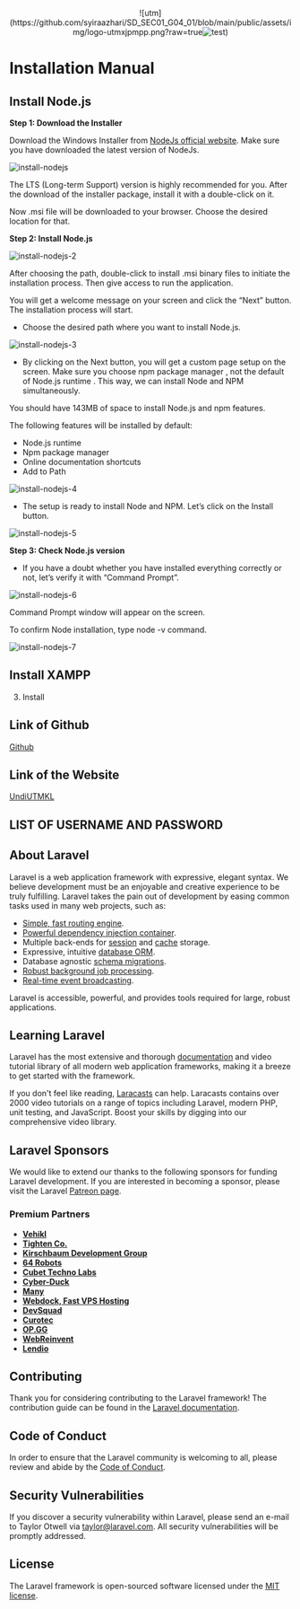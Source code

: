 <p align="center" width="100%">
![utm](https://github.com/syiraazhari/SD_SEC01_G04_01/blob/main/public/assets/img/logo-utmxjpmpp.png?raw=true<img src="https://github.com/syiraazhari/SD_SEC01_G04_01/blob/main/public/assets/img/logo-utmxjpmpp.png?raw=true" alt="test">)
</p>

# Installation Manual

## Install Node.js

**Step 1: Download the Installer**
    
Download the Windows Installer from [NodeJs official website](https://nodejs.org/en/download/). Make sure you have downloaded the latest version of NodeJs. 

![install-nodejs](https://github.com/syiraazhari/SD_SEC01_G04_01/blob/main/installation/nodejs/install-nodejs.png?raw=true)
    
The LTS (Long-term Support) version is highly recommended for you. After the download of the installer package, install it with a double-click on it.

Now .msi file will be downloaded to your browser. Choose the desired location for that.

**Step 2: Install Node.js**

![install-nodejs-2](https://github.com/syiraazhari/SD_SEC01_G04_01/blob/main/installation/nodejs/install-nodejs-2.png?raw=true)

After choosing the path, double-click to install .msi binary files to initiate the installation process. Then give access to run the application.

You will get a welcome message on your screen and click the “Next” button. The installation process will start.

- Choose the desired path where you want to install Node.js.

![install-nodejs-3](https://github.com/syiraazhari/SD_SEC01_G04_01/blob/main/installation/nodejs/install-nodejs-3.png?raw=true)

- By clicking on the Next button, you will get a custom page setup on the screen. Make sure you choose npm package manager , not the default of Node.js runtime . This way, we can install Node and NPM simultaneously.

You should have 143MB of space to install Node.js and npm features.

The following features will be installed by default:

- Node.js runtime
- Npm package manager
- Online documentation shortcuts
- Add to Path

![install-nodejs-4](https://github.com/syiraazhari/SD_SEC01_G04_01/blob/main/installation/nodejs/install-nodejs-4.png?raw=true)

- The setup is ready to install Node and NPM. Let’s click on the Install button.

![install-nodejs-5](https://github.com/syiraazhari/SD_SEC01_G04_01/blob/main/installation/nodejs/install-nodejs-5.png?raw=true)
    
**Step 3: Check Node.js version**
- If you have a doubt whether you have installed everything correctly or not, let’s verify it with “Command Prompt”.

![install-nodejs-6](https://github.com/syiraazhari/SD_SEC01_G04_01/blob/main/installation/nodejs/install-nodejs-6.png?raw=true)

Command Prompt window will appear on the screen.

To confirm Node installation, type node -v command.
    
![install-nodejs-7](https://github.com/syiraazhari/SD_SEC01_G04_01/blob/main/installation/nodejs/install-nodejs-7.png?raw=true)

## Install XAMPP


3. Install


## Link of Github
[Github](https://github.com/syiraazhari/SD_SEC01_G04_01)

## Link of the Website
[UndiUTMKL]()

## LIST OF USERNAME AND PASSWORD



## About Laravel

Laravel is a web application framework with expressive, elegant syntax. We believe development must be an enjoyable and creative experience to be truly fulfilling. Laravel takes the pain out of development by easing common tasks used in many web projects, such as:

- [Simple, fast routing engine](https://laravel.com/docs/routing).
- [Powerful dependency injection container](https://laravel.com/docs/container).
- Multiple back-ends for [session](https://laravel.com/docs/session) and [cache](https://laravel.com/docs/cache) storage.
- Expressive, intuitive [database ORM](https://laravel.com/docs/eloquent).
- Database agnostic [schema migrations](https://laravel.com/docs/migrations).
- [Robust background job processing](https://laravel.com/docs/queues).
- [Real-time event broadcasting](https://laravel.com/docs/broadcasting).

Laravel is accessible, powerful, and provides tools required for large, robust applications.

## Learning Laravel

Laravel has the most extensive and thorough [documentation](https://laravel.com/docs) and video tutorial library of all modern web application frameworks, making it a breeze to get started with the framework.

If you don't feel like reading, [Laracasts](https://laracasts.com) can help. Laracasts contains over 2000 video tutorials on a range of topics including Laravel, modern PHP, unit testing, and JavaScript. Boost your skills by digging into our comprehensive video library.

## Laravel Sponsors

We would like to extend our thanks to the following sponsors for funding Laravel development. If you are interested in becoming a sponsor, please visit the Laravel [Patreon page](https://patreon.com/taylorotwell).

### Premium Partners

- **[Vehikl](https://vehikl.com/)**
- **[Tighten Co.](https://tighten.co)**
- **[Kirschbaum Development Group](https://kirschbaumdevelopment.com)**
- **[64 Robots](https://64robots.com)**
- **[Cubet Techno Labs](https://cubettech.com)**
- **[Cyber-Duck](https://cyber-duck.co.uk)**
- **[Many](https://www.many.co.uk)**
- **[Webdock, Fast VPS Hosting](https://www.webdock.io/en)**
- **[DevSquad](https://devsquad.com)**
- **[Curotec](https://www.curotec.com/services/technologies/laravel/)**
- **[OP.GG](https://op.gg)**
- **[WebReinvent](https://webreinvent.com/?utm_source=laravel&utm_medium=github&utm_campaign=patreon-sponsors)**
- **[Lendio](https://lendio.com)**

## Contributing

Thank you for considering contributing to the Laravel framework! The contribution guide can be found in the [Laravel documentation](https://laravel.com/docs/contributions).

## Code of Conduct

In order to ensure that the Laravel community is welcoming to all, please review and abide by the [Code of Conduct](https://laravel.com/docs/contributions#code-of-conduct).

## Security Vulnerabilities

If you discover a security vulnerability within Laravel, please send an e-mail to Taylor Otwell via [taylor@laravel.com](mailto:taylor@laravel.com). All security vulnerabilities will be promptly addressed.

## License

The Laravel framework is open-sourced software licensed under the [MIT license](https://opensource.org/licenses/MIT).

